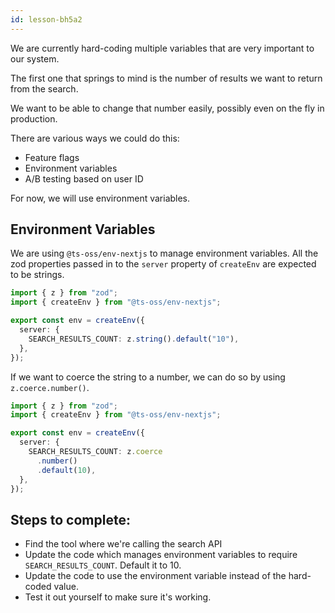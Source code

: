 ```yaml
---
id: lesson-bh5a2
---
```


We are currently hard-coding multiple variables that are very important to our system.

The first one that springs to mind is the number of results we want to return from the search.

We want to be able to change that number easily, possibly even on the fly in production.

There are various ways we could do this:

- Feature flags
- Environment variables
- A/B testing based on user ID

For now, we will use environment variables.

## Environment Variables

We are using `@ts-oss/env-nextjs` to manage environment variables. All the zod properties passed in to the `server` property of `createEnv` are expected to be strings.

```ts
import { z } from "zod";
import { createEnv } from "@ts-oss/env-nextjs";

export const env = createEnv({
  server: {
    SEARCH_RESULTS_COUNT: z.string().default("10"),
  },
});
```

If we want to coerce the string to a number, we can do so by using `z.coerce.number()`.

```ts
import { z } from "zod";
import { createEnv } from "@ts-oss/env-nextjs";

export const env = createEnv({
  server: {
    SEARCH_RESULTS_COUNT: z.coerce
      .number()
      .default(10),
  },
});
```

## Steps to complete:

- Find the tool where we're calling the search API
- Update the code which manages environment variables to require `SEARCH_RESULTS_COUNT`. Default it to 10.
- Update the code to use the environment variable instead of the hard-coded value.
- Test it out yourself to make sure it's working.
